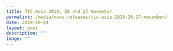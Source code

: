 ```yaml
---
title: TIC Asia 2019, 26 and 27 November
permalink: /media/news-releases/tic-asia-2019-26-27-november/
date: 2019-10-04
layout: post
description: ""
image: ""
---
```

